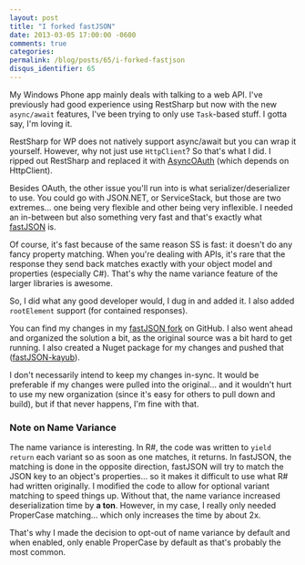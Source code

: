 ```yaml
---
layout: post
title: "I forked fastJSON"
date: 2013-03-05 17:00:00 -0600
comments: true
categories:
permalink: /blog/posts/65/i-forked-fastjson
disqus_identifier: 65
---
```


My Windows Phone app mainly deals with talking to a web API. I've previously had good experience using RestSharp but now with the new `async/await` features, I've been trying to only use `Task`-based stuff. I gotta say, I'm loving it.

RestSharp for WP does not natively support async/await but you can wrap it yourself. However, why not just use `HttpClient`? So that's what I did. I ripped out RestSharp and replaced it with [AsyncOAuth](https://github.com/neuecc/AsyncOAuth) (which depends on HttpClient).

Besides OAuth, the other issue you'll run into is what serializer/deserializer to use. You could go with JSON.NET, or ServiceStack, but those are two extremes... one being very flexible and other being very inflexible. I needed an in-between but also something very fast and that's exactly what [fastJSON](http://www.codeproject.com/Articles/159450/fastJSON) is.

Of course, it's fast because of the same reason SS is fast: it doesn't do any fancy property matching. When you're dealing with APIs, it's rare that the response they send back matches exactly with your object model and properties (especially C#). That's why the name variance feature of the larger libraries is awesome.

So, I did what any good developer would, I dug in and added it. I also added `rootElement` support (for contained responses).

You can find my changes in my [fastJSON fork](https://github.com/kamranayub/fastJSON) on GitHub. I also went ahead and organized the solution a bit, as the original source was a bit hard to get running. I also created a Nuget package for my changes and pushed that ([fastJSON-kayub](https://nuget.org/packages/fastJSON-kayub)).

I don't necessarily intend to keep my changes in-sync. It would be preferable if my changes were pulled into the original... and it wouldn't hurt to use my new organization (since it's easy for others to pull down and build), but if that never happens, I'm fine with that.

### Note on Name Variance

The name variance is interesting. In R#, the code was written to `yield return` each variant so as soon as one matches, it returns. In fastJSON, the matching is done in the opposite direction, fastJSON will try to match the JSON key to an object's properties... so it makes it difficult to use what R# had written originally. I modified the code to allow for optional variant matching to speed things up. Without that, the name variance increased deserialization time by **a ton**. However, in my case, I really only needed ProperCase matching... which only increases the time by about 2x.

That's why I made the decision to opt-out of name variance by default and when enabled, only enable ProperCase by default as that's probably the most common.
